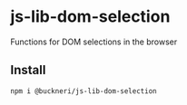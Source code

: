 # js-lib-dom-selection

Functions for DOM selections in the browser

## Install

```
npm i @buckneri/js-lib-dom-selection
```
